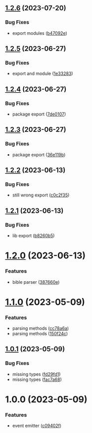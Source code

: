 ## [1.2.6](https://github.com/mloetkemann/alpha8-lib/compare/v1.2.5...v1.2.6) (2023-07-20)


### Bug Fixes

* export modules ([b47092e](https://github.com/mloetkemann/alpha8-lib/commit/b47092e0b93a3e3453fb1a80996103dcd4f5fdd5))

## [1.2.5](https://github.com/mloetkemann/alpha8-lib/compare/v1.2.4...v1.2.5) (2023-06-27)


### Bug Fixes

* export and module ([1e33283](https://github.com/mloetkemann/alpha8-lib/commit/1e332832ba3bde64d00483fb8f4acdbf7ca974cf))

## [1.2.4](https://github.com/mloetkemann/alpha8-lib/compare/v1.2.3...v1.2.4) (2023-06-27)


### Bug Fixes

* package export ([7de0107](https://github.com/mloetkemann/alpha8-lib/commit/7de010784c7e49619b85a1db3c1b5c601b9aca42))

## [1.2.3](https://github.com/mloetkemann/alpha8-lib/compare/v1.2.2...v1.2.3) (2023-06-27)


### Bug Fixes

* package export ([36e119b](https://github.com/mloetkemann/alpha8-lib/commit/36e119b1577322ccac63d7bec2af7a59bf27f8c2))

## [1.2.2](https://github.com/mloetkemann/alpha8-lib/compare/v1.2.1...v1.2.2) (2023-06-13)


### Bug Fixes

* still wrong export ([c0c2f35](https://github.com/mloetkemann/alpha8-lib/commit/c0c2f35f94562c78143dd869591f226680a005f2))

## [1.2.1](https://github.com/mloetkemann/alpha8-lib/compare/v1.2.0...v1.2.1) (2023-06-13)


### Bug Fixes

* lib export ([b8260b5](https://github.com/mloetkemann/alpha8-lib/commit/b8260b57bcc119c6f52aa1f6babf6d3a0b2db7a0))

# [1.2.0](https://github.com/mloetkemann/alpha8-lib/compare/v1.1.0...v1.2.0) (2023-06-13)


### Features

* bible parser ([387660e](https://github.com/mloetkemann/alpha8-lib/commit/387660e089fe03ac5e51c98e50afdf42358bd744))

# [1.1.0](https://github.com/mloetkemann/alpha8-lib/compare/v1.0.1...v1.1.0) (2023-05-09)


### Features

* parsing methods ([cc78a6a](https://github.com/mloetkemann/alpha8-lib/commit/cc78a6adab67ec6b07c4b9f04d02180f28125e86))
* parsing methods ([150f24c](https://github.com/mloetkemann/alpha8-lib/commit/150f24c6e5f88602575596a3402ee4764da81cfd))

## [1.0.1](https://github.com/mloetkemann/alpha8-lib/compare/v1.0.0...v1.0.1) (2023-05-09)


### Bug Fixes

* missing types ([fd29fd1](https://github.com/mloetkemann/alpha8-lib/commit/fd29fd1faa53a5586f9eae7e627eaf017afeae1b))
* missing types ([fac7a68](https://github.com/mloetkemann/alpha8-lib/commit/fac7a68acb7800450582682e9a3b67a738aa8678))

# 1.0.0 (2023-05-09)


### Features

* event emitter ([c09402f](https://github.com/mloetkemann/alpha8-lib/commit/c09402f7fb11f94a6a750873984961d2f74a9216))
